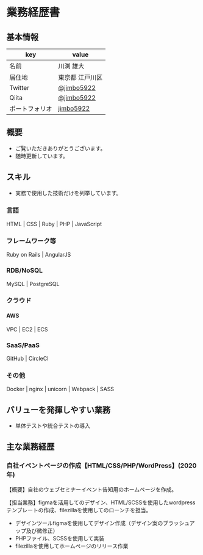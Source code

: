 # 業務経歴書

## 基本情報

|key|value|
|----|----|
|名前|川渕 雄大|
|居住地|東京都 江戸川区|
|Twitter|[@jimbo5922](https://twitter.com/jimbo5922) |
|Qiita|[@jimbo5922](https://qiita.com/jimbo5922) |
|ポートフォリオ|[jimbo5922](https://github.com/jimbo5922) |

## 概要

- ご覧いただきありがとうございます。
- 随時更新しています。

## スキル

- 実務で使用した技術だけを列挙しています。

### 言語

HTML | CSS | Ruby | PHP | JavaScript

### フレームワーク等

Ruby on Rails | AngularJS

### RDB/NoSQL

MySQL | PostgreSQL

### クラウド

#### AWS

VPC | EC2 | ECS

### SaaS/PaaS

GitHub | CircleCI

### その他

Docker | nginx | unicorn | Webpack | SASS

## バリューを発揮しやすい業務

- 単体テストや統合テストの導入

## 主な業務経歴

### 自社イベントページの作成【HTML/CSS/PHP/WordPress】(2020年)

【概要】自社のウェブセミナーイベント告知用のホームページを作成。

【担当業務】figmaを活用してのデザイン、HTML/SCSSを使用したwordpressテンプレートの作成、filezillaを使用してのローンチを担当。

- デザインツールfigmaを使用してデザイン作成（デザイン案のブラッシュアップ及び微修正）
- PHPファイル、SCSSを使用して実装
- filezillaを使用してホームページのリリース作業
